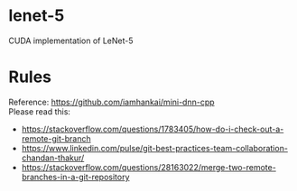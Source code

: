 # lenet-5
CUDA implementation of LeNet-5

# Rules
Reference: https://github.com/iamhankai/mini-dnn-cpp <br>
Please read this: 
- https://stackoverflow.com/questions/1783405/how-do-i-check-out-a-remote-git-branch 
- https://www.linkedin.com/pulse/git-best-practices-team-collaboration-chandan-thakur/
- https://stackoverflow.com/questions/28163022/merge-two-remote-branches-in-a-git-repository 
